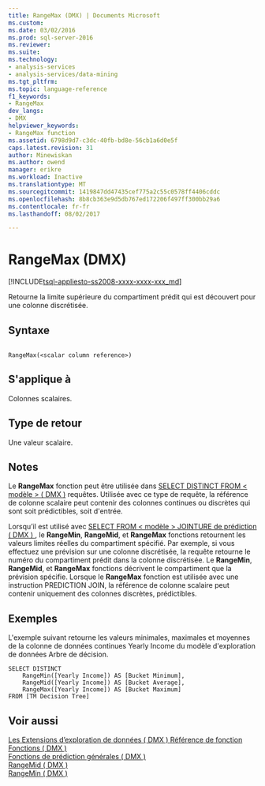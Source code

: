 ```yaml
---
title: RangeMax (DMX) | Documents Microsoft
ms.custom: 
ms.date: 03/02/2016
ms.prod: sql-server-2016
ms.reviewer: 
ms.suite: 
ms.technology:
- analysis-services
- analysis-services/data-mining
ms.tgt_pltfrm: 
ms.topic: language-reference
f1_keywords:
- RangeMax
dev_langs:
- DMX
helpviewer_keywords:
- RangeMax function
ms.assetid: 6798d9d7-c3dc-40fb-bd8e-56cb1a6d0e5f
caps.latest.revision: 31
author: Minewiskan
ms.author: owend
manager: erikre
ms.workload: Inactive
ms.translationtype: MT
ms.sourcegitcommit: 1419847dd47435cef775a2c55c0578ff4406cddc
ms.openlocfilehash: 8b8cb363e9d5db767ed172206f497ff300bb29a6
ms.contentlocale: fr-fr
ms.lasthandoff: 08/02/2017

---
```

# <a name="rangemax-dmx"></a>RangeMax (DMX)
[!INCLUDE[tsql-appliesto-ss2008-xxxx-xxxx-xxx_md](../includes/tsql-appliesto-ss2008-xxxx-xxxx-xxx-md.md)]

  Retourne la limite supérieure du compartiment prédit qui est découvert pour une colonne discrétisée.  
  
## <a name="syntax"></a>Syntaxe  
  
```  
  
RangeMax(<scalar column reference>)  
```  
  
## <a name="applies-to"></a>S'applique à  
 Colonnes scalaires.  
  
## <a name="return-type"></a>Type de retour  
 Une valeur scalaire.  
  
## <a name="remarks"></a>Notes  
 Le **RangeMax** fonction peut être utilisée dans [SELECT DISTINCT FROM &#60; modèle &#62; &#40; DMX &#41;](../dmx/select-distinct-from-model-dmx.md) requêtes. Utilisée avec ce type de requête, la référence de colonne scalaire peut contenir des colonnes continues ou discrètes qui sont soit prédictibles, soit d'entrée.  
  
 Lorsqu’il est utilisé avec [SELECT FROM &#60; modèle &#62; JOINTURE de prédiction &#40; DMX &#41; ](../dmx/select-from-model-prediction-join-dmx.md), le **RangeMin**, **RangeMid**, et **RangeMax** fonctions retournent les valeurs limites réelles du compartiment spécifié. Par exemple, si vous effectuez une prévision sur une colonne discrétisée, la requête retourne le numéro du compartiment prédit dans la colonne discrétisée. Le **RangeMin**, **RangeMid**, et **RangeMax** fonctions décrivent le compartiment que la prévision spécifie. Lorsque le **RangeMax** fonction est utilisée avec une instruction PREDICTION JOIN, la référence de colonne scalaire peut contenir uniquement des colonnes discrètes, prédictibles.  
  
## <a name="examples"></a>Exemples  
 L'exemple suivant retourne les valeurs minimales, maximales et moyennes de la colonne de données continues Yearly Income du modèle d'exploration de données Arbre de décision.  
  
```  
SELECT DISTINCT   
    RangeMin([Yearly Income]) AS [Bucket Minimum],  
    RangeMid([Yearly Income]) AS [Bucket Average],   
    RangeMax([Yearly Income]) AS [Bucket Maximum]  
FROM [TM Decision Tree]  
```  
  
## <a name="see-also"></a>Voir aussi  
 [Les Extensions d’exploration de données &#40; DMX &#41; Référence de fonction](../dmx/data-mining-extensions-dmx-function-reference.md)   
 [Fonctions &#40; DMX &#41;](../dmx/functions-dmx.md)   
 [Fonctions de prédiction générales &#40; DMX &#41;](../dmx/general-prediction-functions-dmx.md)   
 [RangeMid &#40; DMX &#41;](../dmx/rangemid-dmx.md)   
 [RangeMin &#40; DMX &#41;](../dmx/rangemin-dmx.md)  
  
  

